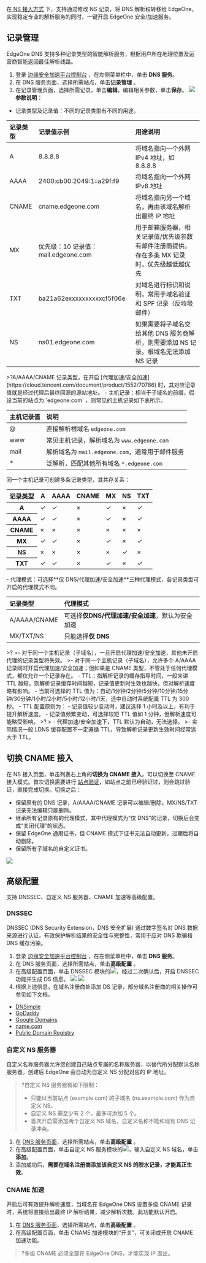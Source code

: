 在[ NS 接入方式](https://cloud.tencent.com/document/product/1552/70825#NS) 下，支持通过修改 NS 记录，将 DNS 解析权转移给 EdgeOne，实现稳定专业的解析服务的同时，一键开启 EdgeOne 安全/加速服务。

## 记录管理
EdgeOne DNS 支持多种记录类型的智能解析服务，根据用户所在地理位置及运营商智能返回最佳解析线路。
1. 登录 [边缘安全加速平台控制台](https://console.cloud.tencent.com/teo) ，在左侧菜单栏中，单击 **DNS 服务**。
2. 在 DNS 服务页面，选择所需站点，单击**记录管理** 。
3. 在记录管理页面，选择所需记录，单击**编辑**，编辑相关参数，单击**保存**。
![](https://qcloudimg.tencent-cloud.cn/raw/51099ccc2bed87d3919e781ad520a712.png)
**参数说明：**
 - 记录类型及记录值：不同的记录类型有不同的用途。
<table>
<thead>
<tr>
<th align="left">记录类型</th>
<th align="left">记录值示例</th>
<th align="left">用途说明</th>
</tr>
</thead>
<tbody><tr>
<td align="left">A</td>
<td align="left">8.8.8.8</td>
<td align="left">将域名指向一个外网 IPv4 地址，如 8.8.8.8</td>
</tr>
<tr>
<td align="left">AAAA</td>
<td align="left">2400:cb00:2049:1::a29f:f9</td>
<td align="left">将域名指向一个外网 IPv6 地址</td>
</tr>
<tr>
<td align="left">CNAME</td>
<td align="left">cname.edgeone.com</td>
<td align="left">将域名指向另一个域名，再由该域名解析出最终 IP 地址</td>
</tr>
<tr>
<td align="left">MX</td>
<td align="left">优先级：10 记录值：mail.edgeone.com</td>
<td align="left">用于邮箱服务器，相关记录值/优先级参数有邮件注册商提供。存在多条 MX 记录时，优先级越低越优先</td>
</tr>
<tr>
<td align="left">TXT</td>
<td align="left">ba21a62exxxxxxxxxxcf5f06e</td>
<td align="left">对域名进行标识和说明，常用于域名验证和 SPF 记录（反垃圾邮件）</td>
</tr>
<tr>
<td align="left">NS</td>
<td align="left">ns01.edgeone.com</td>
<td align="left">如果需要将子域名交给其他 DNS 服务商解析，则需要添加 NS 记录。根域名无法添加 NS 记录</td>
</tr>
</tbody></table>
>?A/AAAA/CNAME 记录类型，在开启 [代理加速/安全加速](https://cloud.tencent.com/document/product/1552/70786) 时，其对应记录值就是经过代理后最终回源的源站地址。
 - 主机记录：相当于子域名的前缀，假设当前的站点为 `edgeone.com` ，则常见的主机记录如下表所示。
<table>
<thead>
<tr>
<th align="left">主机记录值</th>
<th align="left">说明</th>
</tr>
</thead>
<tbody><tr>
<td align="left">@</td>
<td align="left">直接解析根域名 <code>edgeone.com</code></td>
</tr>
<tr>
<td align="left">www</td>
<td align="left">常见主机记录，解析域名为 <code>www.edgeone.com</code></td>
</tr>
<tr>
<td align="left">mail</td>
<td align="left">解析域名为 <code>mail.edgeone.com</code>，通常用于邮件服务</td>
</tr>
<tr>
<td align="left">*</td>
<td align="left">泛解析，匹配其他所有域名 <code>*.edgeone.com</code></td>
</tr>
</tbody></table>
 同一个主机记录可创建多条记录类型，其共存关系：
<table>
<thead>
<tr>
<th>记录类型</th>
<th>A</th>
<th>AAAA</th>
<th>CNAME</th>
<th>MX</th>
<th>NS</th>
<th>TXT</th>
</tr>
</thead>
<tbody><tr>
<th>A</th>
<td>&#10003;</td>
<td>&#10003;</td>
<td>×</td>
<td>&#10003;</td>
<td>×</td>
<td>&#10003;</td>
</tr>
<tr>
<th>AAAA</th>
<td>&#10003;</td>
<td>&#10003;</td>
<td>×</td>
<td>&#10003;</td>
<td>×</td>
<td>&#10003;</td>
</tr>
<tr>
<th>CNAME</th>
<td>×</td>
<td>×</td>
<td>×</td>
<td>×</td>
<td>×</td>
<td>×</td>
</tr>
<tr>
<th>MX</th>
<td>&#10003;</td>
<td>&#10003;</td>
<td>×</td>
<td>&#10003;</td>
<td>×</td>
<td>&#10003;</td>
</tr>
<tr>
<th>NS</th>
<td>×</td>
<td>×</td>
<td>×</td>
<td>×</td>
<td>&#10003;</td>
<td>×</td>
</tr>
<tr>
<th>TXT</th>
<td>&#10003;</td>
<td>&#10003;</td>
<td>×</td>
<td>&#10003;</td>
<td>×</td>
<td>&#10003;</td>
</tr>
</tbody></table>
 - 代理模式：可选择**仅 DNS/代理加速/安全加速**三种代理模式，各记录类型可开启的代理模式不同。
<table>
<thead>
<tr>
<th align="left">记录类型</th>
<th align="left">代理模式</th>
</tr>
</thead>
<tbody><tr>
<td align="left">A/AAAA/CNAME</td>
<td align="left">可选择<strong>仅DNS/代理加速/安全加速</strong>，默认为安全加速</td>
</tr>
<tr>
<td align="left">MX/TXT/NS</td>
<td align="left">只能选择<strong>仅 DNS</strong></td>
</tr>
</tbody></table>
>?
>- 对于同一个主机记录（子域名），一旦开启代理加速/安全加速，其他未开启代理的记录类型将失效。
>- 对于同一个主机记录（子域名），允许多个 A/AAAA 记录同时开启代理加速/安全加速；但如果是 CNAME 类型，不管处于任何代理模式，都仅允许一个记录存在。
 - TTL：指解析记录的缓存指导时间，一般来讲 TTL 越短，则解析记录缓存时间越短，记录值更新时生效也越快，但对解析速度略有影响。
    - 当前可选择的 TTL 值为：自动/1分钟/2分钟/5分钟/10分钟/15分钟/30分钟/1小时/2小时/5小时/12小时/1天，选中自动时系统配置 TTL 为 300 秒。
    - TTL 配置原则为：
      - 记录值较少变动时，建议选择 1 小时及以上，有利于提升解析速度。
      - 记录值频繁变动，可选择较短 TTL 值如 1 分钟，但解析速度可能略受影响。
>?
> - 代理加速/安全加速下，TTL 默认为自动，无法选择。
>- 实际情况一般 LDNS 缓存配置不一定遵循 TTL，导致解析记录更新生效时间经常远大于 TTL。


## 切换 CNAME 接入
在 NS 接入页面，单击列表右上角的**切换为 CNAME 接入**，可以切换至 CNAME 接入模式。首次切换需要进行 [站点验证](https://cloud.tencent.com/document/product/1552/70789)，如站点之前已经验证过，则会跳过验证，直接完成切换。切换之后：
- 保留原有的 DNS 记录，A/AAAA/CNAME 记录可以编辑/删除，MX/NS/TXT 记录无法编辑只能删除。
- 继承所有记录原有的代理模式，其中代理模式为“仅 DNS”的记录，切换后会变成“关闭代理”的状态。
- 保留 EdgeOne 通用证书，但 CNAME 模式下证书无法自动更新，过期后将自动删除。
- 保留所有子域名的自定义证书。

![](https://qcloudimg.tencent-cloud.cn/raw/a4325ae0876db1179a574be6f6775042.png)


## 高级配置
支持 DNSSEC、自定义 NS 服务器、CNAME 加速等高级配置。

### DNSSEC
DNSSEC (DNS Security Extension，DNS 安全扩展) 通过数字签名对 DNS 数据来源进行认证，有效保护解析结果的安全性与完整性，常用于应对 DNS 欺骗和 DNS 缓存污染。

1. 登录 [边缘安全加速平台控制台](https://console.cloud.tencent.com/teo) ，在左侧菜单栏中，单击 **DNS 服务**。
2. 在 DNS 服务页面，选择所需站点，单击**高级配置** 。
3. 在高级配置页面，单击 DNSSEC 模块的![](https://qcloudimg.tencent-cloud.cn/raw/20efaa7f4ecc99b93da623f1c61784ac.png)，经过二次确认后，开启 DNSSEC 功能并生成 DS 信息。
![](https://qcloudimg.tencent-cloud.cn/raw/80d1829fa50c81075caa075677f95240.png)
![](https://qcloudimg.tencent-cloud.cn/raw/61663e5e8ba50eec690a4d46c34b04af.png)
4. 根据上述信息，在域名注册商处添加 DS 记录，部分域名注册商的相关操作可参见如下文档。
 - [DNSimple](https://support.dnsimple.com/articles/cloudflare-ds-record/)
 - [GoDaddy](https://ph.godaddy.com/help/add-a-ds-record-23865)
 - [Google Domains](https://support.google.com/domains/answer/6387342?hl=en)
 - [name.com](https://www.name.com/support/articles/205439058-Managing-DNSSEC)
 - [Public Domain Registry](http://manage.publicdomainregistry.com/kb/answer/1909)

### 自定义 NS 服务器
自定义名称服务器允许您创建自己站点专属的名称服务器，以替代所分配默认名称服务器。创建后 EdgeOne 会自动为自定义 NS 分配对应的 IP 地址。
>?自定义 NS 服务器有如下限制：
>- 只能以当前站点 (example.com) 的子域名 (ns.example.com) 作为自定义 NS。
>- 自定义 NS 需至少有 2 个，最多可添加 5 个。
>- 首次开启需添加两个自定义 NS 域名，自定义名称不能和现有 DNS 记录冲突。

1. 在 [DNS 服务页面](https://console.cloud.tencent.com/edgeone/dns?tab=config)，选择所需站点，单击**高级配置** 。
2. 在高级配置页面，单击自定义 NS 服务模块的![](https://qcloudimg.tencent-cloud.cn/raw/20efaa7f4ecc99b93da623f1c61784ac.png)，输入自定义 NS 域名，单击**添加**。
3. 添加成功后，**需要在域名注册商添加该自定义 NS 的胶水记录，才能真正生效**。

### CNAME 加速
开启后可有效提升解析速度，当域名在 EdgeOne DNS 设置多级 CNAME 记录时，系统将直接给出最终 IP 解析结果，减少解析次数。此功能默认开启。

1. 在 [DNS 服务页面](https://console.cloud.tencent.com/edgeone/dns?tab=config)，选择所需站点，单击**高级配置** 。
2. 在高级配置页面，单击 CNAME 加速模块的“开关”，可关闭或开启 CNAME 加速功能。
>?多级 CNAME 必须全部在 EdgeOne DNS，才能实现 IP 直出。


